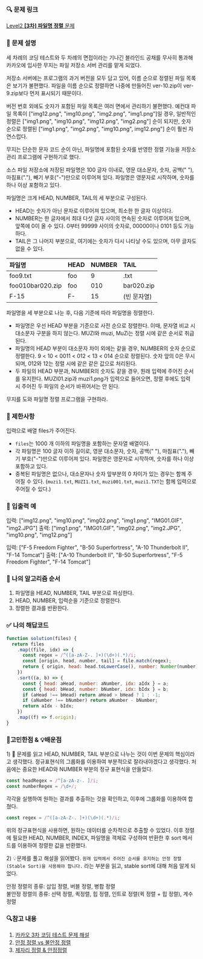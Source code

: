 ### 🔍 문제 링크
[Level2 **[3차] 파일명 정렬** 문제](https://school.programmers.co.kr/learn/courses/30/lessons/17686#)

### 📘 문제 설명
세 차례의 코딩 테스트와 두 차례의 면접이라는 기나긴 블라인드 공채를 무사히 통과해 카카오에 입사한 무지는 파일 저장소 서버 관리를 맡게 되었다.

저장소 서버에는 프로그램의 과거 버전을 모두 담고 있어, 이름 순으로 정렬된 파일 목록은 보기가 불편했다. 파일을 이름 순으로 정렬하면 나중에 만들어진 ver-10.zip이 ver-9.zip보다 먼저 표시되기 때문이다.

버전 번호 외에도 숫자가 포함된 파일 목록은 여러 면에서 관리하기 불편했다. 예컨대 파일 목록이 ["img12.png", "img10.png", "img2.png", "img1.png"]일 경우, 일반적인 정렬은 ["img1.png", "img10.png", "img12.png", "img2.png"] 순이 되지만, 숫자 순으로 정렬된 ["img1.png", "img2.png", "img10.png", img12.png"] 순이 훨씬 자연스럽다.

무지는 단순한 문자 코드 순이 아닌, 파일명에 포함된 숫자를 반영한 정렬 기능을 저장소 관리 프로그램에 구현하기로 했다.

소스 파일 저장소에 저장된 파일명은 100 글자 이내로, 영문 대소문자, 숫자, 공백(" "), 마침표("."), 빼기 부호("-")만으로 이루어져 있다. 파일명은 영문자로 시작하며, 숫자를 하나 이상 포함하고 있다.

파일명은 크게 HEAD, NUMBER, TAIL의 세 부분으로 구성된다.

- HEAD는 숫자가 아닌 문자로 이루어져 있으며, 최소한 한 글자 이상이다.
- NUMBER는 한 글자에서 최대 다섯 글자 사이의 연속된 숫자로 이루어져 있으며, 앞쪽에 0이 올 수 있다. 0부터 99999 사이의 숫자로, 00000이나 0101 등도 가능하다.
- TAIL은 그 나머지 부분으로, 여기에는 숫자가 다시 나타날 수도 있으며, 아무 글자도 없을 수 있다.

|파일명|HEAD|NUMBER|TAIL|
|:---|:---|:---|:---|
|foo9.txt|foo|9|.txt|
|foo010bar020.zip|foo|010|bar020.zip|
|F-15|F-|15|(빈 문자열)|

파일명을 세 부분으로 나눈 후, 다음 기준에 따라 파일명을 정렬한다.

- 파일명은 우선 HEAD 부분을 기준으로 사전 순으로 정렬한다. 이때, 문자열 비교 시 대소문자 구분을 하지 않는다. MUZI와 muzi, MuZi는 정렬 시에 같은 순서로 취급된다.
- 파일명의 HEAD 부분이 대소문자 차이 외에는 같을 경우, NUMBER의 숫자 순으로 정렬한다. 9 < 10 < 0011 < 012 < 13 < 014 순으로 정렬된다. 숫자 앞의 0은 무시되며, 012와 12는 정렬 시에 같은 같은 값으로 처리된다.
- 두 파일의 HEAD 부분과, NUMBER의 숫자도 같을 경우, 원래 입력에 주어진 순서를 유지한다. MUZI01.zip과 muzi1.png가 입력으로 들어오면, 정렬 후에도 입력 시 주어진 두 파일의 순서가 바뀌어서는 안 된다.
  
무지를 도와 파일명 정렬 프로그램을 구현하라.

### 📕 제한사항
입력으로 배열 files가 주어진다.

- `files`는 1000 개 이하의 파일명을 포함하는 문자열 배열이다.
- 각 파일명은 100 글자 이하 길이로, 영문 대소문자, 숫자, 공백(" "), 마침표("."), 빼기 부호("-")만으로 이루어져 있다. 파일명은 영문자로 시작하며, 숫자를 하나 이상 포함하고 있다.
- 중복된 파일명은 없으나, 대소문자나 숫자 앞부분의 0 차이가 있는 경우는 함께 주어질 수 있다. (`muzi1.txt`, `MUZI1.txt`, `muzi001.txt`, `muzi1.TXT`는 함께 입력으로 주어질 수 있다.)

### 📙 입출력 예
입력: ["img12.png", "img10.png", "img02.png", "img1.png", "IMG01.GIF", "img2.JPG"]
출력: ["img1.png", "IMG01.GIF", "img02.png", "img2.JPG", "img10.png", "img12.png"]

입력: ["F-5 Freedom Fighter", "B-50 Superfortress", "A-10 Thunderbolt II", "F-14 Tomcat"]
출력: ["A-10 Thunderbolt II", "B-50 Superfortress", "F-5 Freedom Fighter", "F-14 Tomcat"]

### 📔 나의 알고리즘 순서
1. 파일명을 HEAD, NUMBER, TAIL 부분으로 파싱한다.
2. HEAD, NUMBER, 입력순을 기준으로 정렬한다.
3. 정렬한 결과를 반환한다.

### ✅ 나의 해답코드
```javascript
function solution(files) {
  return files
    .map((file, idx) => {
      const regex = /^([a-zA-Z-. ]+)(\d+)(.*)/i;
      const [origin, head, number, tail] = file.match(regex);
      return { origin, head: head.toLowerCase(), number: Number(number), idx };
    })
    .sort((a, b) => {
      const { head: aHead, number: aNumber, idx: aIdx } = a;
      const { head: bHead, number: bNumber, idx: bIdx } = b;
      if (aHead !== bHead) return aHead > bHead ? 1 : -1;
      if (aNumber !== bNumber) return aNumber - bNumber;
      return aIdx - bIdx;
    })
    .map((f) => f.origin);
}

```

### 🤔고민한점 & 💡배운점
1\) 🤔 문제를 읽고 HEAD, NUMBER, TAIL 부분으로 나누는 것이 이번 문제의 핵심이라고 생각했다. 정규표현식의 그룹화를 이용하여 부분적으로 잘라내야겠다고 생각했다. 처음에는 중요한 HEAD와 NUMBER 부분의 정규 표현식을 만들었다.

```js
const headRegex = /^[a-zA-z-. ]/i;
const numberRegex = /\d+/;
```

각각을 실행하여 원하는 결과를 추출하는 것을 확인하고, 이후에 그룹화를 이용하여 합쳤다.

```js
const regex = /^([a-zA-Z-. ]+)(\d+)(.*)/i;
```

위의 정규표현식을 사용하면, 원하는 데이터를 순차적으로 추출할 수 있었다. 이후 정렬에 필요한 HEAD, NUMBER, INDEX, 파일명을 객체로 구성하여 반환한 후 sort 메서드를 이용하여 정렬한 값을 반환했다.

2\) 💡문제를 풀고 해설을 읽어봤다. `원래 입력에서 주어진 순서를 유지하는 안정 정렬(Stable Sort)을 사용해야 합니다.` 라는 부분을 읽고, stable sort에 대해 처음 알게 되었다.

안정 정렬의 종류: 삽입 정렬, 버블 정렬, 병합 정렬  
불안정 정렬의 종류: 선택 정렬, 퀵정렬, 힙 정렬, 인트로 정렬(퀵 정렬 + 힙 정렬), 계수 정렬


### 🔍참고 내용
1. [카카오 3차 코딩 테스트 문제 해설](https://tech.kakao.com/2017/11/14/kakao-blind-recruitment-round-3/#%EB%AC%B8%EC%A0%9C3-%ED%8C%8C%EC%9D%BC%EB%AA%85-%EC%A0%95%EB%A0%AC)
2. [안정 정렬 vs 불안정 정렬](https://velog.io/@good159897/%EC%95%88%EC%A0%95-%EC%A0%95%EB%A0%AC-VS-%EB%B6%88%EC%95%88%EC%A0%95-%EC%A0%95%EB%A0%AC-%ED%8C%8C%EC%9D%B4%EC%8D%AC-%EC%95%8C%EA%B3%A0%EB%A6%AC%EC%A6%98-%EC%9D%B8%ED%84%B0%EB%B7%B0)
3. [제자리 정렬 & 안정정렬](https://yummy0102.tistory.com/683)
